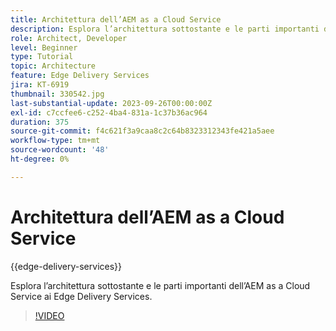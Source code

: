 ```yaml
---
title: Architettura dell’AEM as a Cloud Service
description: Esplora l’architettura sottostante e le parti importanti dell’AEM as a Cloud Service ai Edge Delivery Services.
role: Architect, Developer
level: Beginner
type: Tutorial
topic: Architecture
feature: Edge Delivery Services
jira: KT-6919
thumbnail: 330542.jpg
last-substantial-update: 2023-09-26T00:00:00Z
exl-id: c7ccfee6-c252-4ba4-831a-1c37b36ac964
duration: 375
source-git-commit: f4c621f3a9caa8c2c64b8323312343fe421a5aee
workflow-type: tm+mt
source-wordcount: '48'
ht-degree: 0%

---
```


# Architettura dell’AEM as a Cloud Service

{{edge-delivery-services}}

Esplora l’architettura sottostante e le parti importanti dell’AEM as a Cloud Service ai Edge Delivery Services.

>[!VIDEO](https://video.tv.adobe.com/v/330542?quality=12&learn=on)

